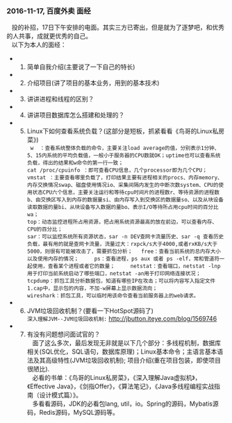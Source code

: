 ### 2016-11-17, 百度外卖 面经 ###
   &nbsp;&nbsp; 投的补招，17日下午安排的电面。其实三方已寄出，但是就为了逐梦吧，和优秀的人共事，成就更优秀的自己。     
   &nbsp;&nbsp; 以下为本人的面经：
* 1. 简单自我介绍(主要说了一下自己的特长)
* 2. 介绍项目(讲了项目的基本业务，用到的基本技术)
* 3. 讲讲进程和线程的区别？
* 4. 讲讲项目数据库怎么搭建和处理的？
* 5. Linux下如何查看系统负载？(这部分是短板，抓紧看看《鸟哥的Linux私房菜》)      
 ` w  ：查看系统整体负载的命令，主要关注load average的值，分别表示1分钟、5、15内系统的平均负载值，一般小于服务器的CPU数就OK；uptime也可以查看系统负载，得出的结果和w命令的第一行一致；`      
 ` cat /proc/cpuinfo ：即可查看CPU信息，几个processor即为几个CPU； `      
 ` vmstat ：主要查看哪里负载了，打印结果主要有进程相关的procs、内存memory、内存交换情况swap、磁盘使用情况io、采集间隔内发生的中断次数system、CPU的使用状态CPU六个信息，主要关注运行和等待cpu时间片的进程数r、等待资源的进程数b、由交换区写入到内存的数据量si、由内存写入到交换区的数据量so、以及从块设备读取数据的量bi、从块设备写入数据的量bo、表示I/O等待所占用cpu时间的百分比wa； `    
 ` top：动态监控进程所占用资源，把占用系统资源最高的放在前边，可以查看内存、CPU的百分比； `     
 ` sar：可以监控系统所有资源状态，sar -n DEV查网卡流量历史、sar -q 查看历史负载，最有用的就是查网卡流量，流量过大：rxpck/s大于4000,或者rxKB/s大于5000，则很有可能被攻击了，需要抓包分析； `     
 ` free：查看当前系统的总内存大小以及使用内存的情况； `         
 ` ps：查看进程，ps aux 或者 ps -elf，常和管道符一起使用，查看某个进程或者它的数量； `        
 ` netstat：查看端口，netstat -lnp用于打印当前系统启动了哪些端口，netstat -an用于打印网络连接状况； `        
 ` tcpdump：抓包工具分析数据包，知道有哪些IP在攻击；可以将内容写入指定文件1.cap中，显示包的内容，不加-w屏幕上显示数据流向； `        
 ` wireshark：抓包工具，可以临时用该命令查看当前服务器上的web请求。  `
* 6. JVM垃圾回收机制？(要看一下HotSpot源码了)      
   `深入理解JVM--JVM垃圾回收机制:` <http://jbutton.iteye.com/blog/1569746>     
* 7. 有没有问题想问面试官的？     
  &nbsp;&nbsp; 面了这么多次，最后发现无非就是以下几个部分：多线程机制，数据库相关(SQL优化，SQL语句，数据库原理)；Linux基本命令；主语言基本语法及其高级特性(JVM垃圾回收机制); 项目介绍(重在项目包装，即使项目很陋比).              
  &nbsp;&nbsp; 必看的书单：《鸟哥的Linux私房菜》，《深入理解Java虚拟机》，《Effective Java》，《剑指Offer》，《算法笔记》，《Java多线程编程实战指南（设计模式篇）》。      
  &nbsp;&nbsp; 多看看源码，JDK的必看包lang, util，io。Spring的源码，Mybatis源码，Redis源码，MySQL源码等。

